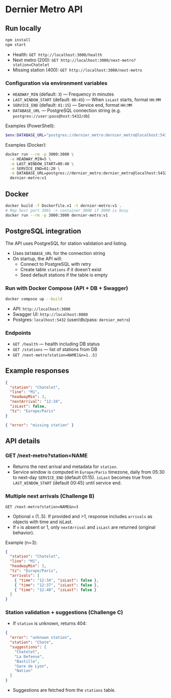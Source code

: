 # Dernier Metro API

## Run locally

```bash
npm install
npm start
```

- Health: `GET http://localhost:3000/health`
- Next metro (200): `GET http://localhost:3000/next-metro?station=Chatelet`
- Missing station (400): `GET http://localhost:3000/next-metro`

### Configuration via environment variables

- `HEADWAY_MIN` (default: `3`) — Frequency in minutes
- `LAST_WINDOW_START` (default: `00:45`) — When `isLast` starts, format `HH:MM`
- `SERVICE_END` (default: `01:15`) — Service end, format `HH:MM`
- `DATABASE_URL` — PostgreSQL connection string (e.g. `postgres://user:pass@host:5432/db`)

Examples (PowerShell):

```powershell
$env:DATABASE_URL="postgres://dernier_metro:dernier_metro@localhost:5432/dernier_metro"; npm start
```

Examples (Docker):

```bash
docker run --rm -p 3000:3000 \
  -e HEADWAY_MIN=5 \
  -e LAST_WINDOW_START=00:40 \
  -e SERVICE_END=01:20 \
  -e DATABASE_URL=postgres://dernier_metro:dernier_metro@localhost:5432/dernier_metro \
  dernier-metro:v1
```

## Docker

```bash
docker build -f Dockerfile.v1 -t dernier-metro:v1 .
# Map host port 3001 -> container 3000 if 3000 is busy
docker run --rm -p 3000:3000 dernier-metro:v1
```

## PostgreSQL integration

The API uses PostgreSQL for station validation and listing.

- Uses `DATABASE_URL` for the connection string
- On startup, the API will:
  - Connect to PostgreSQL with retry
  - Create table `stations` if it doesn't exist
  - Seed default stations if the table is empty

### Run with Docker Compose (API + DB + Swagger)

```bash
docker compose up --build
```

- API: `http://localhost:3000`
- Swagger UI: `http://localhost:8080`
- Postgres: `localhost:5432` (user/db/pass: `dernier_metro`)

### Endpoints

- `GET /health` — health including DB status
- `GET /stations` — list of stations from DB
- `GET /next-metro?station=NAME[&n=1..5]`

## Example responses

```json
{
  "station": "Chatelet",
  "line": "M1",
  "headwayMin": 3,
  "nextArrival": "12:34",
  "isLast": false,
  "tz": "Europe/Paris"
}
```

```json
{ "error": "missing station" }
```

## API details

### GET /next-metro?station=NAME

- Returns the next arrival and metadata for `station`.
- Service window is computed in `Europe/Paris` timezone, daily from 05:30 to next-day `SERVICE_END` (default 01:15). `isLast` becomes true from `LAST_WINDOW_START` (default 00:45) until service end.

### Multiple next arrivals (Challenge B)

`GET /next-metro?station=NAME&n=3`

- Optional `n` (1..5). If provided and >1, response includes `arrivals` as objects with time and isLast.
- If `n` is absent or 1, only `nextArrival` and `isLast` are returned (original behavior).

Example (n=3):

```json
{
  "station": "Chatelet",
  "line": "M1",
  "headwayMin": 3,
  "tz": "Europe/Paris",
  "arrivals": [
    { "time": "12:34", "isLast": false },
    { "time": "12:37", "isLast": false },
    { "time": "12:40", "isLast": false }
  ]
}
```

### Station validation + suggestions (Challenge C)

- If `station` is unknown, returns 404:

```json
{
  "error": "unknown station",
  "station": "Chate",
  "suggestions": [
    "Chatelet",
    "La Defense",
    "Bastille",
    "Gare de Lyon",
    "Nation"
  ]
}
```

- Suggestions are fetched from the `stations` table.
